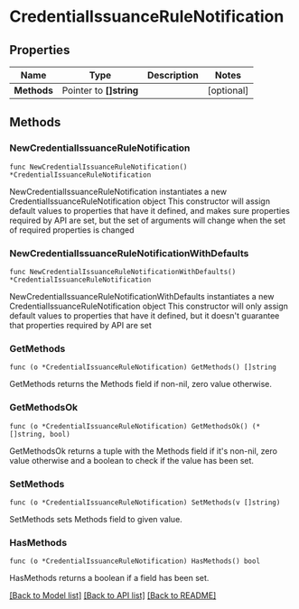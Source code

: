 # CredentialIssuanceRuleNotification

## Properties

Name | Type | Description | Notes
------------ | ------------- | ------------- | -------------
**Methods** | Pointer to **[]string** |  | [optional] 

## Methods

### NewCredentialIssuanceRuleNotification

`func NewCredentialIssuanceRuleNotification() *CredentialIssuanceRuleNotification`

NewCredentialIssuanceRuleNotification instantiates a new CredentialIssuanceRuleNotification object
This constructor will assign default values to properties that have it defined,
and makes sure properties required by API are set, but the set of arguments
will change when the set of required properties is changed

### NewCredentialIssuanceRuleNotificationWithDefaults

`func NewCredentialIssuanceRuleNotificationWithDefaults() *CredentialIssuanceRuleNotification`

NewCredentialIssuanceRuleNotificationWithDefaults instantiates a new CredentialIssuanceRuleNotification object
This constructor will only assign default values to properties that have it defined,
but it doesn't guarantee that properties required by API are set

### GetMethods

`func (o *CredentialIssuanceRuleNotification) GetMethods() []string`

GetMethods returns the Methods field if non-nil, zero value otherwise.

### GetMethodsOk

`func (o *CredentialIssuanceRuleNotification) GetMethodsOk() (*[]string, bool)`

GetMethodsOk returns a tuple with the Methods field if it's non-nil, zero value otherwise
and a boolean to check if the value has been set.

### SetMethods

`func (o *CredentialIssuanceRuleNotification) SetMethods(v []string)`

SetMethods sets Methods field to given value.

### HasMethods

`func (o *CredentialIssuanceRuleNotification) HasMethods() bool`

HasMethods returns a boolean if a field has been set.


[[Back to Model list]](../README.md#documentation-for-models) [[Back to API list]](../README.md#documentation-for-api-endpoints) [[Back to README]](../README.md)


